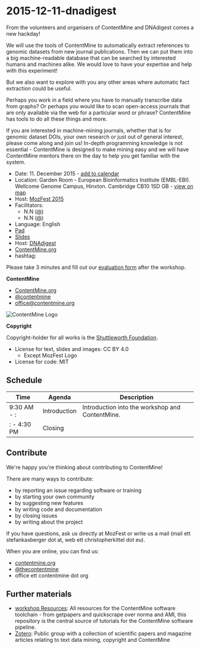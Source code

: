 # 2015-12-11-dnadigest

From the volunteers and organisers of ContentMine and DNAdigest  comes a new hackday!

We will use the tools of ContentMine to automatically extract references to genomic datasets from new journal publications.  Then we can put them into a big machine-readable database that can be searched by interested humans and machines alike.  We would love to have your expertise and help with this experiment!

But we also want to explore with you any other areas where automatic fact extraction could be useful.

Perhaps you work in a field where you have to manually transcribe data from graphs?  Or perhaps you would like to scan open-access journals that are only available via the web for a particular word or phrase?  ContentMine has tools to do all these things and more.

If you are interested in machine-mining journals, whether that is for genomic dataset DOIs, your own research or just out of general interest, please come along and join us!  In-depth programming knowledge is not essential - ContentMine is designed to make mining easy and we will have ContentMine mentors there on the day to help you get familiar with the system.

- Date: 11. December 2015 - [add to calendar](https://www.eventbrite.co.uk/e/dnadigest-and-contentmine-hackday-tickets-19378933913#add-to-calendar-modal)
- Location: Garden Room - European Bioinformatics Institute (EMBL-EBI). Wellcome Genome Campus, Hinxton. Cambridge CB10 1SD GB - [view on map](https://www.eventbrite.co.uk/e/dnadigest-and-contentmine-hackday-tickets-19378933913#map-target)
- Host: [MozFest 2015](https://2015.mozillafestival.org/)
- Facilitators: 
	- N.N ([@](https://twitter.com/))
	- N.N ([@](https://twitter.com/))
- Language: English
- [Pad](http://pads.cottagelabs.com/p/2015-12-11-dnadigest)
- [Slides]()
- Host: [DNAdigest](http://dnadigest.org/)
- [ContentMine.org](http://contentmine.org/events/event/dnadigest-and-contentmine-hackday/) 
- hashtag: [](https://twitter.com/hashtag/TAGHERE?src=hash)

Please take 3 minutes and fill out our [evaluation form](https://docs.google.com/forms/d/13BsoUTHnYbYn1JDYyiF_pLbrxubgVKktvDzvkl7WCgM/viewform) after the workshop.

**ContentMine**
- [ContentMine.org](http://contentmine.org/)
- [@contentmine](http://twitter.com/thecontentmine)
- office@contentmine.org

![ContentMine Logo](code/CM_logo.png)


**Copyright**

Copyright-holder for all works is the [Shuttleworth Foundation](http://shuttleworthfoundation.org/).
- License for text, slides and images: CC BY 4.0
	- Except MozFest Logo
- License for code: MIT

## Schedule

| Time          | Agenda       | Description                                                            |
|---------------|--------------|------------------------------------------------------------------------|
| 9:30 AM - : | Introduction | Introduction into the workshop and ContentMine.                        |
| : - 4:30 PM | Closing |                         |



## Contribute

We're happy you're thinking about contributing to ContentMine!

There are many ways to contribute:
- by reporting an issue regarding software or training
- by starting your own community
- by suggesting new features
- by writing code and documentation
- by closing issues
- by writing about the project

If you have questions, ask us directly at MozFest or write us a mail (mail ett stefankasberger dot at, web ett christopherkittel dot eu).

When you are online, you can find us:
- [contentmine.org](http://contentmine.org)
- [@thecontentmine](http://twitter.com/thecontentmine)
- office ett contentmine dot org

## Further materials
- [workshop Resources](https://github.com/ContentMine/workshop-resources): All resources for the ContentMine software toolchain - from getpapers and quickscrape over norma and AMI, this repository is the central source of tutorials for the ContentMine software pipeline.
- [Zotero](https://www.zotero.org/groups/contentmine): Public group with a collection of scientific papers and magazine articles relating to text data mining, copyright and ContentMine
